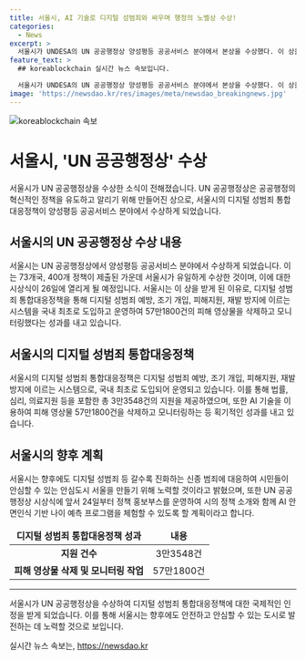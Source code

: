 ```yaml
---
title: 서울시, AI 기술로 디지털 성범죄와 싸우며 행정의 노벨상 수상!
categories:
  - News
excerpt: >
  서울시가 UNDESA의 UN 공공행정상 양성평등 공공서비스 분야에서 본상을 수상했다. 이 상을 받게 된 것은 디지털 성범죄 통합대응정책으로, 피해자 지원 및 디지털 성범죄 예방과 관련 AI 기술 도입으로 주목받고 있다. 서울시는 이를 통해 방대한 양의 피해 영상 삭제 및 모니터링을 진행했으며, 지원 시스템을 구축하여 피해자에게 원스톱 지원을 제공하고 있다. 또한 아동ㆍ청소년 디지털 성범죄에 대한 특별한 관심을 보이고 있으며, 이를 통해 안전한 도시 서울을 만들기 위한 노력을 다짐했다.
feature_text: >
  ## koreablockchain 실시간 뉴스 속보입니다.

  서울시가 UNDESA의 UN 공공행정상 양성평등 공공서비스 분야에서 본상을 수상했다. 이 상을 받게 된 것은 디지털 성범죄 통합대응정책으로, 피해자 지원 및 디지털 성범죄 예방과 관련 AI 기술 도입으로 주목받고 있다. 서울시는 이를 통해 방대한 양의 피해 영상 삭제 및 모니터링을 진행했으며, 지원 시스템을 구축하여 피해자에게 원스톱 지원을 제공하고 있다. 또한 아동ㆍ청소년 디지털 성범죄에 대한 특별한 관심을 보이고 있으며, 이를 통해 안전한 도시 서울을 만들기 위한 노력을 다짐했다.
image: 'https://newsdao.kr/res/images/meta/newsdao_breakingnews.jpg'
---
```


<p><img src="https://newsdao.kr/res/images/meta/newsdao_breakingnews.jpg" alt="koreablockchain 속보" /></p>

<h1 data-ke-size="size26">서울시, 'UN 공공행정상' 수상</h1>

<p data-ke-size="size16">서울시가 UN 공공행정상을 수상한 소식이 전해졌습니다. UN 공공행정상은 공공행정의 혁신적인 정책을 유도하고 알리기 위해 만들어진 상으로, 서울시의 디지털 성범죄 통합대응정책이 양성평등 공공서비스 분야에서 수상하게 되었습니다.</p>

<h2 data-ke-size="size24">서울시의 UN 공공행정상 수상 내용</h2>

<p data-ke-size="size16">서울시는 UN 공공행정상에서 양성평등 공공서비스 분야에서 수상하게 되었습니다. 이는 73개국, 400개 정책이 제출된 가운데 서울시가 유일하게 수상한 것이며, 이에 대한 시상식이 26일에 열리게 될 예정입니다. 서울시는 이 상을 받게 된 이유로, 디지털 성범죄 통합대응정책을 통해 디지털 성범죄 예방, 조기 개입, 피해지원, 재발 방지에 이르는 시스템을 국내 최초로 도입하고 운영하여 57만1800건의 피해 영상물을 삭제하고 모니터링했다는 성과를 내고 있습니다.</p>

<h2 data-ke-size="size24">서울시의 디지털 성범죄 통합대응정책</h2>

<p data-ke-size="size16">서울시의 디지털 성범죄 통합대응정책은 디지털 성범죄 예방, 조기 개입, 피해지원, 재발 방지에 이르는 시스템으로, 국내 최초로 도입되어 운영되고 있습니다. 이를 통해 법률, 심리, 의료지원 등을 포함한 총 3만3548건의 지원을 제공하였으며, 또한 AI 기술을 이용하여 피해 영상물 57만1800건을 삭제하고 모니터링하는 등 획기적인 성과를 내고 있습니다.</p>

<h2 data-ke-size="size24">서울시의 향후 계획</h2>

<p data-ke-size="size16">서울시는 향후에도 디지털 성범죄 등 갈수록 진화하는 신종 범죄에 대응하여 시민들이 안심할 수 있는 안심도시 서울을 만들기 위해 노력할 것이라고 밝혔으며, 또한 UN 공공행정상 시상식에 앞서 24일부터 정책 홍보부스를 운영하여 시의 정책 소개와 함께 AI 안면인식 기반 나이 예측 프로그램을 체험할 수 있도록 할 계획이라고 합니다.</p>

<table>
<thead>
<tr>
<td style="text-align: center; height: 17px;"><b>디지털 성범죄 통합대응정책 성과</b></td>
<td style="text-align: center; height: 17px;"><b>내용</b></td>
</tr>
</thead>
<tbody>
<tr>
<td style="text-align: center; height: 17px;"><b>지원 건수</b></td>
<td style="text-align: center; height: 17px;">3만3548건</td>
</tr>
<tr>
<td style="text-align: center; height: 17px;"><b>피해 영상물 삭제 및 모니터링 작업</b></td>
<td style="text-align: center; height: 17px;">57만1800건</td>
</tr>
</tbody>
</table>

<hr>

<p data-ke-size="size16">서울시가 UN 공공행정상을 수상하여 디지털 성범죄 통합대응정책에 대한 국제적인 인정을 받게 되었습니다. 이를 통해 서울시는 향후에도 안전하고 안심할 수 있는 도시로 발전하는 데 노력할 것으로 보입니다.</p>
실시간 뉴스 속보는, <a href="https://newsdao.kr" rel="dofollow">https://newsdao.kr</a>


